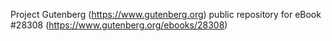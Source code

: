 Project Gutenberg (https://www.gutenberg.org) public repository for eBook #28308 (https://www.gutenberg.org/ebooks/28308)
